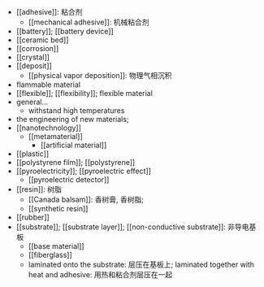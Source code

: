 - [[adhesive]]: 粘合剂
    - [[mechanical adhesive]]: 机械粘合剂
- [[battery]]; [[battery device]]
- [[ceramic bed]]
- [[corrosion]]
- [[crystal]]
- [[deposit]]
    - [[physical vapor deposition]]: 物理气相沉积
- flammable material
- [[flexible]]; [[flexibility]]; flexible material
- general...
    - withstand high temperatures
- the engineering of new materials;
- [[nanotechnology]]
    - [[metamaterial]]
        - [[artificial material]]
- [[plastic]]
- [[polystyrene film]]; [[polystyrene]]
- [[pyroelectricity]]; [[pyroelectric effect]]
    - [[pyro­elec­tric detector]]
- [[resin]]: 树脂
    - [[Canada balsam]]: 香树膏, 香树脂;
    - [[synthetic resin]]
- [[rubber]]
- [[substrate]]; [[substrate layer]]; [[non-conductive substrate]]: 非导电基板
    - [[base material]]
    - [[fiberglass]]
    - laminated onto the substrate: 层压在基板上; laminated together with heat and adhesive: 用热和粘合剂层压在一起
